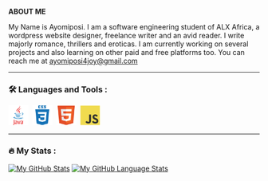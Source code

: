 **ABOUT ME**

My Name is Ayomiposi. I am a software engineering student of ALX Africa, a wordpress website designer, freelance writer and an avid reader. I write majorly romance, thrillers and eroticas.
I am currently working on several projects and also learning on other paid and free platforms too.
You can reach me at ayomiposi4joy@gmail.com

---

### :hammer_and_wrench: Languages and Tools :

<div>
  <img src="https://github.com/devicons/devicon/blob/master/icons/java/java-original-wordmark.svg" title="Java" alt="Java" width="40" height="40"/>&nbsp;
  <img src="https://github.com/devicons/devicon/blob/master/icons/css3/css3-plain-wordmark.svg"  title="CSS3" alt="CSS" width="40" height="40"/>&nbsp;
  <img src="https://github.com/devicons/devicon/blob/master/icons/html5/html5-original.svg" title="HTML5" alt="HTML" width="40" height="40"/>&nbsp;
  <img src="https://github.com/devicons/devicon/blob/master/icons/javascript/javascript-original.svg" title="JavaScript" alt="JavaScript" width="40" height="40"/>&nbsp;
</div>

---

### :fire: My Stats :

[![My GitHub Stats](https://github-readme-stats.vercel.app/api/?username=lapope1&count_private=true&theme=tokyonight&showicons=true)]()
[![My GitHub Language Stats](https://github-readme-stats.vercel.app/api/top-langs/?username=lapope1&langs_count=5&theme=tokyonight)]()

